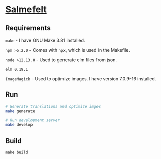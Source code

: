 # [Salmefelt](https://www.salmefelt.com)

## Requirements
`make` - I have GNU Make 3.81 installed.

`npm >5.2.0` - Comes with `npx`, which is used in the Makefile.

`node >12.13.0` - Used to generate elm files from json.

`elm 0.19.1`

`ImageMagick` - Used to optimize images. I have version 7.0.9-16 installed.

## Run
``` bash
# Generate translations and optimize imges
make generate

# Run development server
make develop
```

## Build
```
make build
```